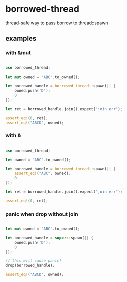 # borrowed-thread
thread-safe way to pass borrow to thread::spawn

## examples

### with &mut

```rust

use borrowed_thread;

let mut owned = "ABC".to_owned();

let borrowed_handle = borrowed_thread::spawn(|| {
    owned.push('D');
    0
});

let ret = borrowed_handle.join().expect("join err");

assert_eq!(0, ret);
assert_eq!("ABCD", owned);
```

### with &

```rust

use borrowed_thread;

let owned = "ABC".to_owned();

let borrowed_handle = borrowed_thread::spawn(|| {
    assert_eq!("ABC", owned);
    0
});

let ret = borrowed_handle.join().expect("join err");

assert_eq!(0, ret);
```

### panic when drop without join

```rust

let mut owned = "ABC".to_owned();

let borrowed_handle = super::spawn(|| {
    owned.push('D');
    0
});

// this will cause panic!
drop(borrowed_handle);

assert_eq!("ABCD", owned);
```


